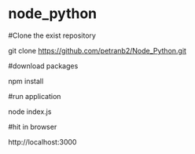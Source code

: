 # node_python

#Clone the exist repository

git clone https://github.com/petranb2/Node_Python.git


#download packages

npm install

#run application

node index.js

#hit in browser

http://localhost:3000
